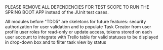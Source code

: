 PLEASE REMOVE ALL DEPENDENCIES FOR TEST SCOPE TO RUN THE SPRING BOOT APP instead of the JUnit test cases.

All modules before "TDD5" are skeletons for future features:
  security authorization for user validation and to populate Task Creator from user profile
  user roles for read-only or update access, 
  tokens stored on each user account to integrate with Trello
  table for valid statuses to be displayed in drop-down box and to filter task view by status
  
  
